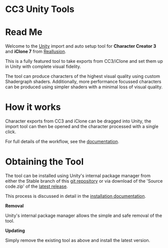# CC3 Unity Tools

Read Me
=======

Welcome to the [Unity](https://www.unity.com/) import and auto setup tool for **Character Creator 3** and **iClone 7** from [Reallusion](https://www.reallusion.com/).

This is a fully featured tool to take exports from CC3/iClone and set them up in Unity with complete visual fidelity.

The tool can produce characters of the highest visual quality using custom Shadergraph shaders.
Additionally, more performance focussed characters can be produced using simpler shaders with a minimal loss of visual quality. 

How it works
============

Character exports from CC3 and iClone can be dragged into Unity, the import tool can then be opened and the character processed with a single click.

For full details of the workflow, see the [documentation](https://soupday.github.io/cc3_unity_tools/).


Obtaining the Tool
==================

The tool can be installed using Unity's internal package manager from either the Stable branch of this [git repository](https://github.com/soupday/cc3_unity_tools) or via download of the 'Source code.zip' of the [latest release](https://github.com/soupday/cc3_unity_tools/releases).

This process is discussed in detail in the [installation documentation](https://soupday.github.io/cc3_unity_tools/installation.html).

**Removal**

Unity's internal package manager allows the simple and safe removal of the tool.


**Updating**

Simply remove the existing tool as above and install the latest version.

